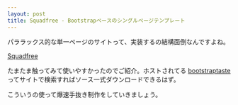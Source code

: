 ```yaml
---
layout: post
title: Squadfree - Bootstrapベースのシングルページテンプレート
---
```


パララックス的な単一ページのサイトって、実装するの結構面倒なんですよね。

[Squadfree](http://bootstraptaste.com/theme/squadfree/)

たまたま触ってみて使いやすかったのでご紹介。ホストされてる [bootstraptaste](http://bootstraptaste.com/) ってサイトで検索すればソース一式ダウンロードできるはず。

こういうの使って爆速手抜き制作をしていきましょう。
